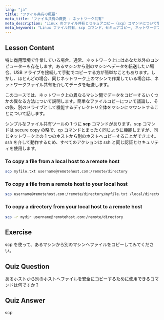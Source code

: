 ```yaml
---
lang: "ja"
title: "ファイル共有の概要"
meta_title: "ファイル共有の概要 - ネットワーク共有"
meta_description: "Linux のファイル共有とセキュアコピー（scp）コマンドについて学びましょう。ネットワーク上のホスト間でファイルを転送します。この初心者向けガイドで始めましょう！"
meta_keywords: "Linux ファイル共有，scp コマンド，セキュアコピー, ネットワークファイル転送，Linux チュートリアル，初心者向け Linux, Linux ガイド"
---
```


## Lesson Content

特に商用環境で作業している場合、通常、ネットワーク上にはあなた以外のコンピューターも存在します。あるマシンから別のマシンへデータを転送したい場合、USB ドライブを接続して手動でコピーする方が簡単なこともあります。しかし、ほとんどの場合、同じネットワーク上のマシンで作業している場合は、ネットワークファイル共有を介してデータを転送します。

このコースでは、ネットワーク上の異なるマシン間でデータをコピーするいくつかの異なる方法について説明します。簡単なファイルコピーについて議論し、その後、別のドライブとして機能するディレクトリ全体をマシンにマウントすることについて話します。

シンプルなファイル共有ツールの 1 つに **scp** コマンドがあります。scp コマンドは secure copy の略で、cp コマンドとまったく同じように機能しますが、同じネットワーク上の 1 つのホストから別のホストへコピーすることができます。ssh を介して動作するため、すべてのアクションは ssh と同じ認証とセキュリティを使用します。

### To copy a file from a local host to a remote host

```bash
scp myfile.txt username@remotehost.com:/remote/directory
```

### To copy a file from a remote host to your local host

```bash
scp username@remotehost.com:/remote/directory/myfile.txt /local/directory
```

### To copy a directory from your local host to a remote host

```bash
scp -r mydir username@remotehost.com:/remote/directory
```

## Exercise

scp を使って、あるマシンから別のマシンへファイルをコピーしてみてください。

## Quiz Question

あるホストから別のホストへファイルを安全にコピーするために使用できるコマンドは何ですか？

## Quiz Answer

scp
